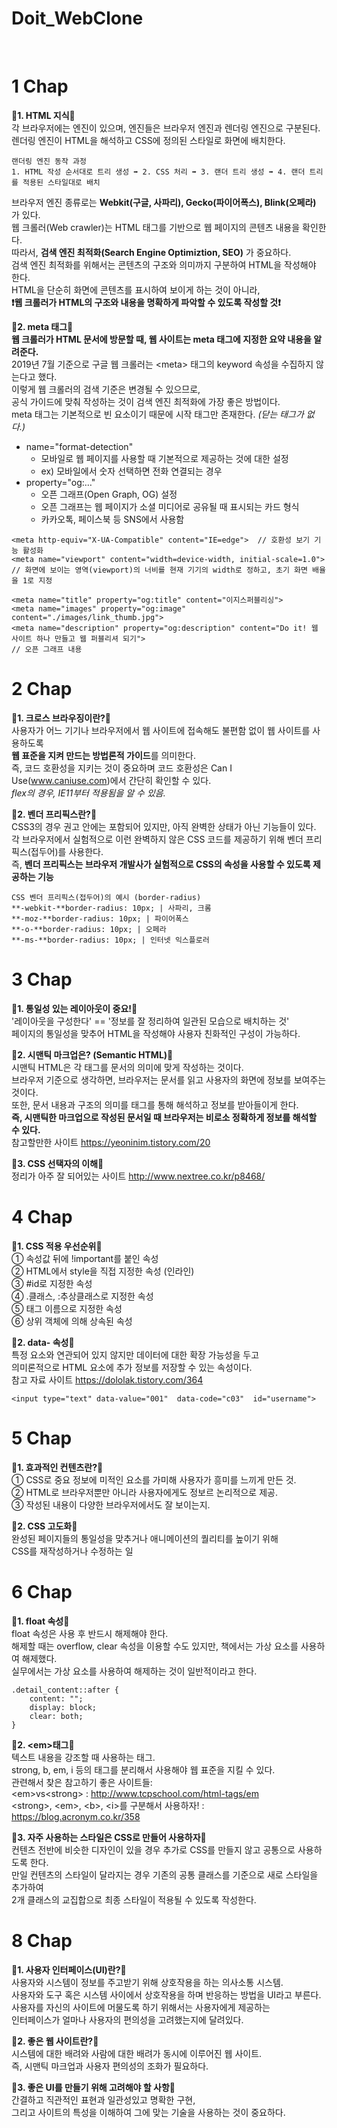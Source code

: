 <h1>Doit_WebClone</h1>
<br/>

# 1 Chap  

**🔹1. HTML 지식🔹**  
각 브라우저에는 엔진이 있으며, 엔진들은 브라우저 엔진과 렌더링 엔진으로 구분된다.  
렌더링 엔진이 HTML을 해석하고 CSS에 정의된 스타일로 화면에 배치한다.  
```
랜더링 엔진 동작 과정
1. HTML 작성 순서대로 트리 생성 ➡ 2. CSS 처리 ➡ 3. 랜더 트리 생성 ➡ 4. 랜더 트리를 적용된 스타일대로 배치
```
브라우저 엔진 종류로는 **Webkit(구글, 사파리), Gecko(파이어폭스), Blink(오페라)** 가 있다.  
웹 크롤러(Web crawler)는 HTML 태그를 기반으로 웹 페이지의 콘텐츠 내용을 확인한다.  
따라서, **검색 엔진 최적화(Search Engine Optimiztion, SEO)** 가 중요하다.  
검색 엔진 최적화를 위해서는 콘텐츠의 구조와 의미까지 구분하여 HTML을 작성해야 한다.  
HTML을 단순히 화면에 콘텐츠를 표시하여 보이게 하는 것이 아니라,  
**❗웹 크롤러가 HTML의 구조와 내용을 명확하게 파악할 수 있도록 작성할 것❗**  
  
**🔹2. meta 태그🔹**  
**웹 크롤러가 HTML 문서에 방문할 때, 웹 사이트는 meta 태그에 지정한 요약 내용을 알려준다.**  
2019년 7월 기준으로 구글 웹 크롤러는 \<meta\> 태그의 keyword 속성을 수집하지 않는다고 했다.  
이렇게 웹 크롤러의 검색 기준은 변경될 수 있으므로,  
공식 가이드에 맞춰 작성하는 것이 검색 엔진 최적화에 가장 좋은 방법이다.  
meta 태그는 기본적으로 빈 요소이기 때문에 시작 태그만 존재한다. *(닫는 태그가 없다.)*  
- name="format-detection"
    - 모바일로 웹 페이지를 사용할 때 기본적으로 제공하는 것에 대한 설정
    - ex) 모바일에서 숫자 선택하면 전화 연결되는 경우
- property="og:…"
    - 오픈 그래프(Open Graph, OG) 설정
    - 오픈 그래프는 웹 페이지가 소셜 미디어로 공유될 때 표시되는 카드 형식
    - 카카오톡, 페이스북 등 SNS에서 사용함
```
<meta http-equiv="X-UA-Compatible" content="IE=edge">  // 호환성 보기 기능 활성화
<meta name="viewport" content="width=device-width, initial-scale=1.0">
// 화면에 보이는 영역(viewport)의 너비를 현재 기기의 width로 정하고, 초기 화면 배율을 1로 지정

<meta name="title" property="og:title" content="이지스퍼블리싱">
<meta name="images" property="og:image" content="./images/link_thumb.jpg">
<meta name="description" property="og:description" content="Do it! 웹 사이트 하나 만들고 웹 퍼블리셔 되기">
// 오픈 그래프 내용
```
# 2 Chap  

**🔹1. 크로스 브라우징이란?🔹**  
사용자가 어느 기기나 브라우저에서 웹 사이트에 접속해도 불편함 없이 웹 사이트를 사용하도록  
**웹 표준을 지켜 만드는 방법론적 가이드**를 의미한다.  
즉, 코드 호환성을 지키는 것이 중요하며 코드 호환성은 Can I Use(www.caniuse.com)에서 간단히 확인할 수 있다.  
*flex의 경우, IE11부터 적용됨을 알 수 있음.*  
  
**🔹2. 벤더 프리픽스란?🔹**  
CSS3의 경우 권고 안에는 포함되어 있지만, 아직 완벽한 상태가 아닌 기능들이 있다.  
각 브라우저에서 실험적으로 이런 완벽하지 않은 CSS 코드를 제공하기 위해 벤더 프리픽스(접두어)를 사용한다.  
즉, **벤더 프리픽스는 브라우저 개발사가 실험적으로 CSS의 속성을 사용할 수 있도록 제공하는 기능**  
  
```
CSS 벤더 프리픽스(접두어)의 예시 (border-radius)  
**-webkit-**border-radius: 10px; | 사파리, 크롬  
**-moz-**border-radius: 10px; | 파이어폭스  
**-o-**border-radius: 10px; | 오페라  
**-ms-**border-radius: 10px; | 인터넷 익스플로러  
```
  
# 3 Chap   

**🔹1. 통일성 있는 레이아웃이 중요!🔹**  
'레이아웃을 구성한다' == '정보를 잘 정리하여 일관된 모습으로 배치하는 것'  
페이지의 통일성을 맞추어 HTML을 작성해야 사용자 친화적인 구성이 가능하다.  
  
**🔹2. 시맨틱 마크업은? (Semantic HTML)🔹**  
시맨틱 HTML은 각 태그를 문서의 의미에 맞게 작성하는 것이다.  
브라우저 기준으로 생각하면, 브라우저는 문서를 읽고 사용자의 화면에 정보를 보여주는 것이다.  
또한, 문서 내용과 구조의 의미를 태그를 통해 해석하고 정보를 받아들이게 한다.  
**즉, 시맨틱한 마크업으로 작성된 문서일 때 브라우저는 비로소 정확하게 정보를 해석할 수 있다.**  
참고할만한 사이트 https://yeoninim.tistory.com/20  
  
**🔹3. CSS 선택자의 이해🔹**  
정리가 아주 잘 되어있는 사이트 http://www.nextree.co.kr/p8468/  

# 4 Chap  

**🔹1. CSS 적용 우선순위🔹**  
① 속성값 뒤에 !important를 붙인 속성  
② HTML에서 style을 직접 지정한 속성 (인라인)  
③ #id로 지정한 속성  
④ .클래스, :추상클래스로 지정한 속성  
⑤ 태그 이름으로 지정한 속성  
⑥ 상위 객체에 의해 상속된 속성  
  
**🔹2. data- 속성🔹**  
특정 요소와 연관되어 있지 않지만 데이터에 대한 확장 가능성을 두고  
의미론적으로 HTML 요소에 추가 정보를 저장할 수 있는 속성이다.  
참고 자료 사이트 https://dololak.tistory.com/364
```
<input type="text" data-value="001"  data-code="c03"  id="username"> 
```
  
# 5 Chap  

**🔹1. 효과적인 컨텐츠란?🔹**  
① CSS로 중요 정보에 미적인 요소를 가미해 사용자가 흥미를 느끼게 만든 것.  
② HTML로 브라우저뿐만 아니라 사용자에게도 정보르 논리적으로 제공.  
③ 작성된 내용이 다양한 브라우저에서도 잘 보이는지.  
  
**🔹2. CSS 고도화🔹**  
완성된 페이지들의 통일성을 맞추거나 애니메이션의 퀄리티를 높이기 위해  
CSS를 재작성하거나 수정하는 일  
  
# 6 Chap  
  
**🔹1. float 속성🔹**  
float 속성은 사용 후 반드시 해제해야 한다.  
해제할 때는 overflow, clear 속성을 이용할 수도 있지만, 책에서는 가상 요소를 사용하여 해제했다.  
실무에서는 가상 요소를 사용하여 해제하는 것이 일반적이라고 한다.  
```
.detail_content::after {
    content: "";
    display: block;
    clear: both;
}
```
  
**🔹2. \<em\>태그🔹**  
텍스트 내용을 강조할 때 사용하는 태그.  
strong, b, em, i 등의 태그를 분리해서 사용해야 웹 표준을 지킬 수 있다.  
관련해서 찾은 참고하기 좋은 사이트들:  
\<em\>vs\<strong\> : http://www.tcpschool.com/html-tags/em  
\<strong\>, \<em\>, \<b\>, \<i\>를 구분해서 사용하자! : https://blog.acronym.co.kr/358  
  
**🔹3. 자주 사용하는 스타일은 CSS로 만들어 사용하자🔹**  
컨텐츠 전반에 비슷한 디자인이 있을 경우 추가로 CSS를 만들지 않고 공통으로 사용하도록 한다.  
만일 컨텐츠의 스타일이 달라지는 경우 기존의 공통 클래스를 기준으로 새로 스타일을 추가하여  
2개 클래스의 교집합으로 최종 스타일이 적용될 수 있도록 작성한다.  
  
# 8 Chap  
**🔹1. 사용자 인터페이스(UI)란?🔹**  
사용자와 시스템이 정보를 주고받기 위해 상호작용을 하는 의사소통 시스템.  
사용자와 도구 혹은 시스템 사이에서 상호작용을 하며 반응하는 방법을 UI라고 부른다.  
사용자를 자신의 사이트에 머물도록 하기 위해서는 사용자에게 제공하는  
인터페이스가 얼마나 사용자의 편의성을 고려했는지에 달려있다.  
  
**🔹2. 좋은 웹 사이트란?🔹**  
시스템에 대한 배려와 사람에 대한 배려가 동시에 이루어진 웹 사이트.  
즉, 시맨틱 마크업과 사용자 편의성의 조화가 필요하다.  
  
**🔹3. 좋은 UI를 만들기 위해 고려해야 할 사항🔹**  
간결하고 직관적인 표현과 일관성있고 명확한 구현,  
그리고 사이트의 특성을 이해하여 그에 맞는 기술을 사용하는 것이 중요하다.  
  

